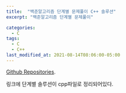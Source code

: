 ```yaml
---
title:  "백준알고리즘 단계별 문제풀이 C++ 솔루션"
excerpt: "백준알고리즘 단계별 문제풀이"

categories:
  - C
tags:
  - C
  - C++
last_modified_at: 2021-08-14T08:06:00-05:00
---
```



[Github Repositories](https://github.com/yeojinoh/Baekjoon).

링크에 단계별 솔루션이 cpp파일로 정리되어있다.
